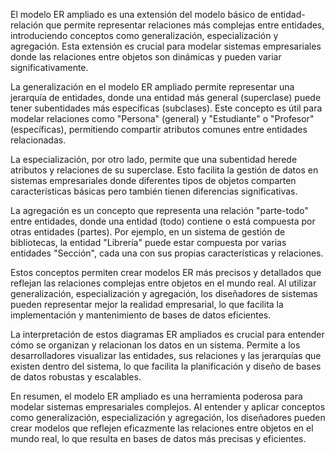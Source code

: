 El modelo ER ampliado es una extensión del modelo básico de entidad-relación que permite representar relaciones más complejas entre entidades, introduciendo conceptos como generalización, especialización y agregación. Esta extensión es crucial para modelar sistemas empresariales donde las relaciones entre objetos son dinámicas y pueden variar significativamente.

La generalización en el modelo ER ampliado permite representar una jerarquía de entidades, donde una entidad más general (superclase) puede tener subentidades más específicas (subclases). Este concepto es útil para modelar relaciones como "Persona" (general) y "Estudiante" o "Profesor" (específicas), permitiendo compartir atributos comunes entre entidades relacionadas.

La especialización, por otro lado, permite que una subentidad herede atributos y relaciones de su superclase. Esto facilita la gestión de datos en sistemas empresariales donde diferentes tipos de objetos comparten características básicas pero también tienen diferencias significativas.

La agregación es un concepto que representa una relación "parte-todo" entre entidades, donde una entidad (todo) contiene o está compuesta por otras entidades (partes). Por ejemplo, en un sistema de gestión de bibliotecas, la entidad "Librería" puede estar compuesta por varias entidades "Sección", cada una con sus propias características y relaciones.

Estos conceptos permiten crear modelos ER más precisos y detallados que reflejan las relaciones complejas entre objetos en el mundo real. Al utilizar generalización, especialización y agregación, los diseñadores de sistemas pueden representar mejor la realidad empresarial, lo que facilita la implementación y mantenimiento de bases de datos eficientes.

La interpretación de estos diagramas ER ampliados es crucial para entender cómo se organizan y relacionan los datos en un sistema. Permite a los desarrolladores visualizar las entidades, sus relaciones y las jerarquías que existen dentro del sistema, lo que facilita la planificación y diseño de bases de datos robustas y escalables.

En resumen, el modelo ER ampliado es una herramienta poderosa para modelar sistemas empresariales complejos. Al entender y aplicar conceptos como generalización, especialización y agregación, los diseñadores pueden crear modelos que reflejen eficazmente las relaciones entre objetos en el mundo real, lo que resulta en bases de datos más precisas y eficientes.
